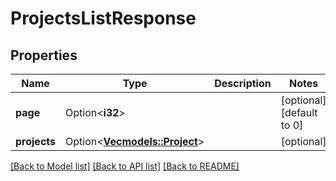 # ProjectsListResponse

## Properties

Name | Type | Description | Notes
------------ | ------------- | ------------- | -------------
**page** | Option<**i32**> |  | [optional][default to 0]
**projects** | Option<[**Vec<models::Project>**](Project.md)> |  | [optional]

[[Back to Model list]](../README.md#documentation-for-models) [[Back to API list]](../README.md#documentation-for-api-endpoints) [[Back to README]](../README.md)



